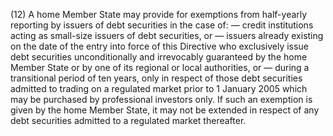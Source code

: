 (12) A home Member State may provide for exemptions from half-yearly reporting by issuers of debt securities in the case of: — credit institutions acting as small-size issuers of debt securities, or — issuers already existing on the date of the entry into force of this Directive who exclusively issue debt securities unconditionally and irrevocably guaranteed by the home Member State or by one of its regional or local authorities, or — during a transitional period of ten years, only in respect of those debt securities admitted to trading on a regulated market prior to 1 January 2005 which may be purchased by professional investors only. If such an exemption is given by the home Member State, it may not be extended in respect of any debt securities admitted to a regulated market thereafter.